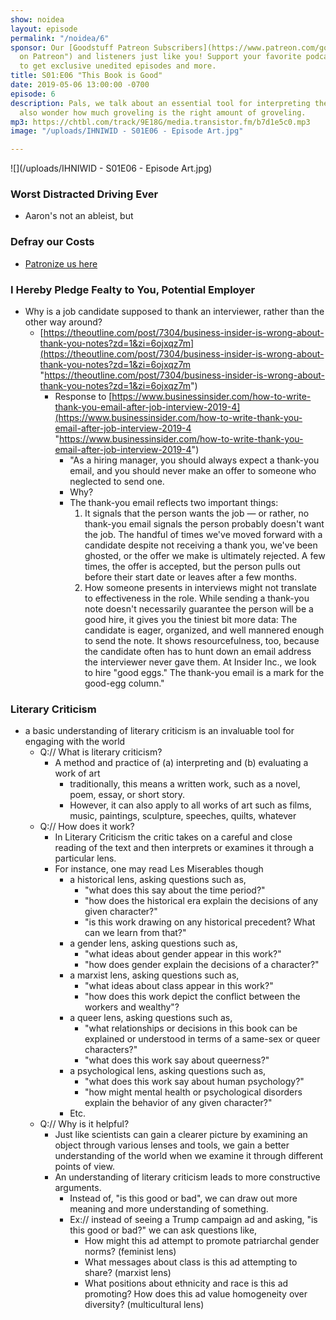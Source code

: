 ```yaml
---
show: noidea
layout: episode
permalink: "/noidea/6"
sponsor: Our [Goodstuff Patreon Subscribers](https://www.patreon.com/goodstuff "Goodstuff
  on Patreon") and listeners just like you! Support your favorite podcasts directly
  to get exclusive unedited episodes and more.
title: S01:E06 "This Book is Good"
date: 2019-05-06 13:00:00 -0700
episode: 6
description: Pals, we talk about an essential tool for interpreting the world, and
  also wonder how much groveling is the right amount of groveling.
mp3: https://chtbl.com/track/9E18G/media.transistor.fm/b7d1e5c0.mp3
image: "/uploads/IHNIWID - S01E06 - Episode Art.jpg"

---
```

![](/uploads/IHNIWID - S01E06 - Episode Art.jpg)

### Worst Distracted Driving Ever

* Aaron's not an ableist, but

### Defray our Costs

* [Patronize us here](https://www.patreon.com/goodstuff)

### I Hereby Pledge Fealty to You, Potential Employer

* Why is a job candidate supposed to thank an interviewer, rather than the other way around?
  * [https://theoutline.com/post/7304/business-insider-is-wrong-about-thank-you-notes?zd=1&zi=6ojxqz7m](https://theoutline.com/post/7304/business-insider-is-wrong-about-thank-you-notes?zd=1&zi=6ojxqz7m "https://theoutline.com/post/7304/business-insider-is-wrong-about-thank-you-notes?zd=1&zi=6ojxqz7m")
    * Response to [https://www.businessinsider.com/how-to-write-thank-you-email-after-job-interview-2019-4](https://www.businessinsider.com/how-to-write-thank-you-email-after-job-interview-2019-4 "https://www.businessinsider.com/how-to-write-thank-you-email-after-job-interview-2019-4")
      * "As a hiring manager, you should always expect a thank-you email, and you should never make an offer to someone who neglected to send one.
      * Why?
      * The thank-you email reflects two important things:
        1. It signals that the person wants the job — or rather, no thank-you email signals the person probably doesn't want the job. The handful of times we've moved forward with a candidate despite not receiving a thank you, we've been ghosted, or the offer we make is ultimately rejected. A few times, the offer is accepted, but the person pulls out before their start date or leaves after a few months.
        2. How someone presents in interviews might not translate to effectiveness in the role. While sending a thank-you note doesn't necessarily guarantee the person will be a good hire, it gives you the tiniest bit more data: The candidate is eager, organized, and well mannered enough to send the note. It shows resourcefulness, too, because the candidate often has to hunt down an email address the interviewer never gave them. At Insider Inc., we look to hire "good eggs." The thank-you email is a mark for the good-egg column."

### Literary Criticism

* a basic understanding of literary criticism is an invaluable tool for engaging with the world
  * Q:// What is literary criticism?
    * A method and practice of (a) interpreting and (b) evaluating a work of art
      * traditionally, this means a written work, such as a novel, poem, essay, or short story.
      * However, it can also apply to all works of art such as films, music, paintings, sculpture, speeches, quilts, whatever
  * Q:// How does it work?
    * In Literary Criticism the critic takes on a careful and close reading of the text and then interprets or examines it through a particular lens.
    * For instance, one may read Les Miserables though
      * a historical lens, asking questions such as,
        * "what does this say about the time period?"
        * "how does the historical era explain the decisions of any given character?"
        * "is this work drawing on any historical precedent? What can we learn from that?"
      * a gender lens, asking questions such as,
        * "what ideas about gender appear in this work?"
        * "how does gender explain the decisions of a character?"
      * a marxist lens, asking questions such as,
        * "what ideas about class appear in this work?"
        * "how does this work depict the conflict between the workers and wealthy"?
      * a queer lens, asking questions such as,
        * "what relationships or decisions in this book can be explained or understood in terms of a same-sex or queer characters?"
        * "what does this work say about queerness?"
      * a psychological lens, asking questions such as,
        * "what does this work say about human psychology?"
        * "how might mental health or psychological disorders explain the behavior of any given character?"
      * Etc.
  * Q:// Why is it helpful?
    * Just like scientists can gain a clearer picture by examining an object through various lenses and tools, we gain a better understanding of the world when we examine it through different points of view.
    * An understanding of literary criticism leads to more constructive arguments.
      * Instead of, "is this good or bad", we can draw out more meaning and more understanding of something.
      * Ex:// instead of seeing a Trump campaign ad and asking, "is this good or bad?" we can ask questions like,
        * How might this ad attempt to promote patriarchal gender norms? (feminist lens)
        * What messages about class is this ad attempting to share? (marxist lens)
        * What positions about ethnicity and race is this ad promoting? How does this ad value homogeneity over diversity? (multicultural lens)